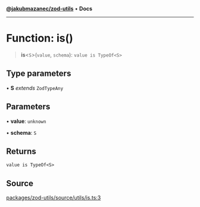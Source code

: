 [**@jakubmazanec/zod-utils**](../README.md) • **Docs**

---

# Function: is()

> **is**\<`S`\>(`value`, `schema`): `value is TypeOf<S>`

## Type parameters

• **S** _extends_ `ZodTypeAny`

## Parameters

• **value**: `unknown`

• **schema**: `S`

## Returns

`value is TypeOf<S>`

## Source

[packages/zod-utils/source/utils/is.ts:3](https://github.com/jakubmazanec/tools/blob/bb20df5276ddb119762948adc2cda520aef09f0f/packages/zod-utils/source/utils/is.ts#L3)
